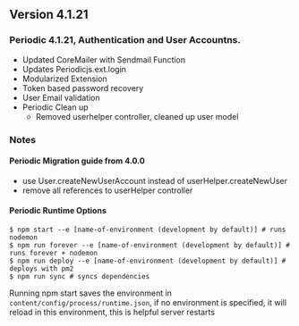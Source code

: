 ## Version 4.1.21

### Periodic 4.1.21, Authentication and User Accountns. 
 * Updated CoreMailer with Sendmail Function
 * Updates Periodicjs.ext.login
  * Modularized Extension
  * Token based password recovery
  * User Email validation
 * Periodic Clean up
 	* Removed userhelper controller, cleaned up user model

### Notes
#### Periodic Migration guide from 4.0.0
 * use User.createNewUserAccount instead of userHelper.createNewUser
 * remove all references to userHelper controller

#### Periodic Runtime Options
```
$ npm start --e [name-of-environment (development by default)] # runs nodemon
$ npm run forever --e [name-of-environment (development by default)] # runs forever + nodemon
$ npm run deploy --e [name-of-environment (development by default)] # deploys with pm2
$ npm run sync # syncs dependencies
```
Running npm start saves the environment in `content/config/process/runtime.json`, if no environment is specified, it will reload in this environment, this is helpful server restarts